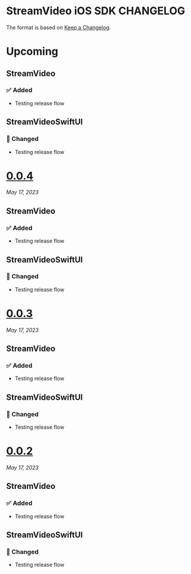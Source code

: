 # StreamVideo iOS SDK CHANGELOG

The format is based on [Keep a Changelog](https://keepachangelog.com/en/1.0.0/).

# Upcoming

## StreamVideo

### ✅ Added

- Testing release flow

## StreamVideoSwiftUI

### 🔄 Changed

- Testing release flow

# [0.0.4](https://github.com/GetStream/stream-video-swift/releases/tag/0.0.4)
_May 17, 2023_

## StreamVideo

### ✅ Added

- Testing release flow

## StreamVideoSwiftUI

### 🔄 Changed

- Testing release flow

# [0.0.3](https://github.com/GetStream/stream-video-swift/releases/tag/0.0.3)
_May 17, 2023_

## StreamVideo

### ✅ Added

- Testing release flow

## StreamVideoSwiftUI

### 🔄 Changed

- Testing release flow

# [0.0.2](https://github.com/GetStream/stream-video-swift/releases/tag/0.0.2)
_May 17, 2023_

## StreamVideo

### ✅ Added

- Testing release flow

## StreamVideoSwiftUI

### 🔄 Changed

- Testing release flow
